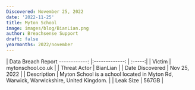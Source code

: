 ```yaml
---
Discovered: November 25, 2022
date: '2022-11-25'
title: Myton School
image: images/blog/BianLian.png
author: Breachsense Support
draft: false
yearmonths: 2022/november
---
```



| Data Breach Report
------------:     |:-------------:    | :-----:|
| Victim      | mytonschool.co.uk      | 
| Threat Actor      | BianLian      | 
| Date Discovered      | Nov 25, 2022      | 
| Description      | Myton School is a school located in Myton Rd, Warwick, Warwickshire, United Kingdom.      | 
| Leak Size      | 567GB      | 


